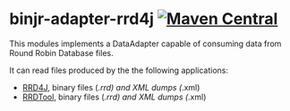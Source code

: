 # binjr-adapter-rrd4j [![Maven Central](https://img.shields.io/maven-central/v/eu.binjr/binjr-adapter-rrd4j.svg?label=Maven%20Central)](https://search.maven.org/search?q=g:%22eu.binjr%22%20AND%20a:%22binjr-adapter-rrd4j%22)

This modules implements a DataAdapter capable of consuming data from Round Robin Database files. 

It can read files produced by the the following applications:
  * [RRD4J](https://github.com/rrd4j/rrd4j), binary files (*.rrd) and XML dumps (*.xml)
  * [RRDTool](https://oss.oetiker.ch/rrdtool/index.en.html), binary files (*.rrd) and XML dumps (*.xml)  
 
